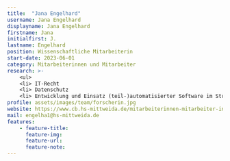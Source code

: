 ```yaml
---
title:  "Jana Engelhard"
username: Jana Engelhard
displayname: Jana Engelhard
firstname: Jana
initialfirst: J.
lastname: Engelhard
position: Wissenschaftliche Mitarbeiterin
start-date: 2023-06-01
category: Mitarbeiterinnen und Mitarbeiter
research: >- 
    <ul>
    <li> IT-Recht
    <li> Datenschutz
    <li> Entwicklung und Einsatz (teil-)automatisierter Software im Strafverfahren
profile: assets/images/team/forscherin.jpg
website: https://www.cb.hs-mittweida.de/mitarbeiterinnen-mitarbeiter-in-ihren-fachgruppen/engelhard-jana/
mail: engelha1@hs-mittweida.de
features:
    - feature-title: 
      feature-img: 
      feature-url: 
      feature-note: 
---
```

